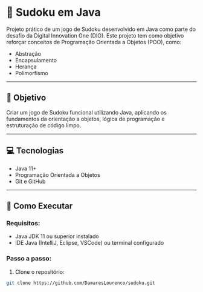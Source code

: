 # 🧠 Sudoku em Java

Projeto prático de um jogo de Sudoku desenvolvido em Java como parte do desafio da Digital Innovation One (DIO). Este projeto tem como objetivo reforçar conceitos de Programação Orientada a Objetos (POO), como:

- Abstração
- Encapsulamento
- Herança
- Polimorfismo

---

## 🎯 Objetivo

Criar um jogo de Sudoku funcional utilizando Java, aplicando os fundamentos da orientação a objetos, lógica de programação e estruturação de código limpo.

---

## 💻 Tecnologias

- Java 11+
- Programação Orientada a Objetos
- Git e GitHub

---

## 🚀 Como Executar

### Requisitos:

- Java JDK 11 ou superior instalado
- IDE Java (IntelliJ, Eclipse, VSCode) ou terminal configurado

### Passo a passo:

1. Clone o repositório:
```bash
git clone https://github.com/DamaresLourenco/sudoku.git
